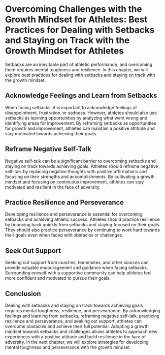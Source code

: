 Overcoming Challenges with the Growth Mindset for Athletes: Best Practices for Dealing with Setbacks and Staying on Track with the Growth Mindset for Athletes
==============================================================================================================================================================

Setbacks are an inevitable part of athletic performance, and overcoming them requires mental toughness and resilience. In this chapter, we will explore best practices for dealing with setbacks and staying on track with the growth mindset.

Acknowledge Feelings and Learn from Setbacks
--------------------------------------------

When facing setbacks, it is important to acknowledge feelings of disappointment, frustration, or sadness. However, athletes should also use setbacks as learning opportunities by analyzing what went wrong and identifying areas for improvement. By reframing setbacks as opportunities for growth and improvement, athletes can maintain a positive attitude and stay motivated towards achieving their goals.

Reframe Negative Self-Talk
--------------------------

Negative self-talk can be a significant barrier to overcoming setbacks and staying on track towards achieving goals. Athletes should reframe negative self-talk by replacing negative thoughts with positive affirmations and focusing on their strengths and accomplishments. By cultivating a growth mindset and focusing on continuous improvement, athletes can stay motivated and resilient in the face of adversity.

Practice Resilience and Perseverance
------------------------------------

Developing resilience and perseverance is essential for overcoming setbacks and achieving athletic success. Athletes should practice resilience by bouncing back quickly from setbacks and staying focused on their goals. They should also practice perseverance by continuing to work hard towards their goals even when faced with obstacles or challenges.

Seek Out Support
----------------

Seeking out support from coaches, teammates, and other sources can provide valuable encouragement and guidance when facing setbacks. Surrounding oneself with a supportive community can help athletes feel more confident and motivated to pursue their goals.

Conclusion
----------

Dealing with setbacks and staying on track towards achieving goals requires mental toughness, resilience, and perseverance. By acknowledging feelings and learning from setbacks, reframing negative self-talk, practicing resilience and perseverance, and seeking out support, athletes can overcome obstacles and achieve their full potential. Adopting a growth mindset towards setbacks and challenges allows athletes to approach new experiences with a positive attitude and build resilience in the face of adversity. In the next chapter, we will explore strategies for developing mental toughness and perseverance with the growth mindset.
